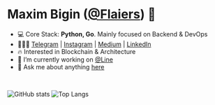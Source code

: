# Maxim Bigin ([@Flaiers](https://github.com/flaiers)) 👋

- 💻 Core Stack: **Python, Go**. Mainly focused on Backend & DevOps
- 🧑🏻‍💻 [Telegram](https://t.me/flaiers) | [Instagram](https://www.instagram.com/flaiers_official) | [Medium](https://flaiers.medium.com) | [LinkedIn](https://www.linkedin.com/in/flaiers)
- 🔥 Interested in Blockchain & Architecture
- 💼 I’m currently working on [@Line](https://github.com/line-rus)
- 💬 Ask me about anything [here](https://github.com/flaiers/flaiers/issues)

&nbsp;

![GitHub stats](https://github-readme-stats.vercel.app/api?username=flaiers&count_private=true&show_icons=true&hide_title=true)
![Top Langs](https://github-readme-stats.vercel.app/api/top-langs?username=flaiers&layout=compact&card_width=445)
